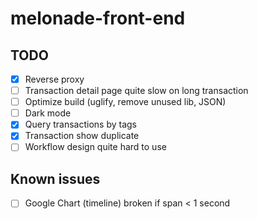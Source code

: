 # melonade-front-end

## TODO

- [x] Reverse proxy
- [ ] Transaction detail page quite slow on long transaction
- [ ] Optimize build (uglify, remove unused lib, JSON)
- [ ] Dark mode
- [x] Query transactions by tags
- [x] Transaction show duplicate
- [ ] Workflow design quite hard to use

## Known issues

- [ ] Google Chart (timeline) broken if span < 1 second

